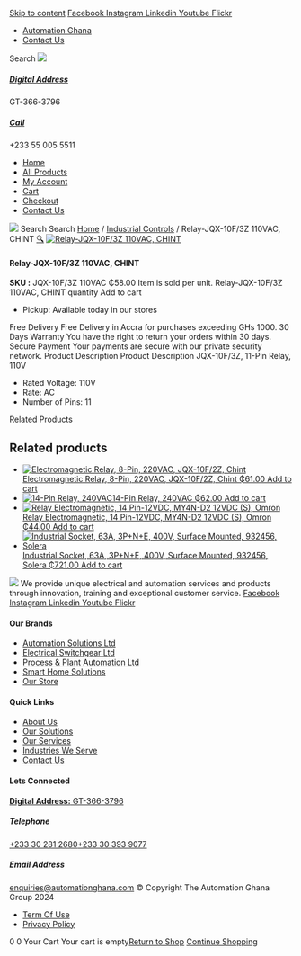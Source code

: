 [Skip to content](https://store.automationghana.com/product/relay-jqx-10f-3z-110vac-chint/#content)
[ Facebook ](https://www.facebook.com/automationgh/) [ Instagram ](https://www.instagram.com/automationgh/) [ Linkedin ](https://www.linkedin.com/company/the-automation-ghana-limited/) [ Youtube ](https://www.youtube.com/channel/UCurrRDUSm5oIW39VXjn1u0w) [ Flickr ](https://www.flickr.com/photos/181794037@N07/)
  * [ Automation Ghana ](https://automationghana.com)
  * [ Contact Us ](https://store.automationghana.com/contact/)


Search
[ ![](https://store.automationghana.com/wp-content/uploads/2024/04/Website-TAGG-Logo-BLUE.png) ](https://store.automationghana.com/)
[ ](https://maps.app.goo.gl/m4xeaagWCNbLk4jM6)
#####  [ Digital Address ](https://maps.app.goo.gl/m4xeaagWCNbLk4jM6)
GT-366-3796 
[ ](tel:+233550055511)
#####  [ Call ](tel:+233550055511)
+233 55 005 5511 
  * [Home](https://store.automationghana.com/)
  * [All Products](https://store.automationghana.com/shop/)
  * [My Account](https://store.automationghana.com/my-account/)
  * [Cart](https://store.automationghana.com/cart/)
  * [Checkout](https://store.automationghana.com/checkout/)
  * [Contact Us](https://store.automationghana.com/contact/)


[![](https://store.automationghana.com/wp-content/uploads/2024/04/AutomationGhana_logo_white.png)](https://store.automationghana.com)
Search
Search
[Home](https://store.automationghana.com) / [Industrial Controls](https://store.automationghana.com/product-category/industrial-controls/) / Relay-JQX-10F/3Z 110VAC, CHINT
[🔍](https://store.automationghana.com/product/relay-jqx-10f-3z-110vac-chint/)
[![Relay-JQX-10F/3Z 110VAC, CHINT](https://store.automationghana.com/wp-content/uploads/2020/04/11-Pin-Relay-JQX-10F_3Z-220VAC-Chint-1-600x561.jpg)](https://store.automationghana.com/wp-content/uploads/2020/04/11-Pin-Relay-JQX-10F_3Z-220VAC-Chint-1.jpg)
####  Relay-JQX-10F/3Z 110VAC, CHINT 
**SKU :** JQX-10F/3Z 110VAC 
₵58.00
Item is sold per unit.
Relay-JQX-10F/3Z 110VAC, CHINT quantity
Add to cart
  * Pickup: Available today in our stores


Free Delivery 
Free Delivery in Accra for purchases exceeding GHs 1000. 
30 Days Warranty 
You have the right to return your orders within 30 days. 
Secure Payment 
Your payments are secure with our private security network. 
Product Description
Product Description
JQX-10F/3Z, 11-Pin Relay, 110V 
  * Rated Voltage: 110V
  * Rate: AC
  * Number of Pins: 11


Related Products 
## Related products
  * [![Electromagnetic Relay, 8-Pin, 220VAC, JQX-10F/2Z, Chint](https://store.automationghana.com/wp-content/uploads/2020/04/11-Pin-Relay-JQX-10F_3Z-220VAC-Chint-2-300x300.jpg)Electromagnetic Relay, 8-Pin, 220VAC, JQX-10F/2Z, Chint ₵61.00 ](https://store.automationghana.com/product/8-pin-relay-jqx-10f-2z-220vac-chint/)
[Add to cart](https://store.automationghana.com/product/relay-jqx-10f-3z-110vac-chint/?add-to-cart=1603)
  * [![14-Pin Relay, 240VAC](https://store.automationghana.com/wp-content/uploads/2020/04/14-Pin-Relay-MY4IN-220_240AC-S-Omron.jpg)14-Pin Relay, 240VAC ₵62.00 ](https://store.automationghana.com/product/14-pin-relay-my4in-220-240ac-s-omron/)
[Add to cart](https://store.automationghana.com/product/relay-jqx-10f-3z-110vac-chint/?add-to-cart=1599)
  * [![Relay Electromagnetic, 14 Pin-12VDC, MY4N-D2 12VDC \(S\), Omron](https://store.automationghana.com/wp-content/uploads/2020/04/14-Pin-Relay-MY4N-D2-24DC-S-Omron.jpg)Relay Electromagnetic, 14 Pin-12VDC, MY4N-D2 12VDC (S), Omron ₵44.00 ](https://store.automationghana.com/product/14-pin-relay-my4n-d2-12vdc-s-omron/)
[Add to cart](https://store.automationghana.com/product/relay-jqx-10f-3z-110vac-chint/?add-to-cart=1600)
  * [![Industrial Socket, 63A, 3P+N+E, 400V, Surface Mounted, 932456, Solera](https://store.automationghana.com/wp-content/uploads/2020/04/932456.png)Industrial Socket, 63A, 3P+N+E, 400V, Surface Mounted, 932456, Solera ₵721.00 ](https://store.automationghana.com/product/surface-mounted-socket-932456-solera/)
[Add to cart](https://store.automationghana.com/product/relay-jqx-10f-3z-110vac-chint/?add-to-cart=1537)


![](https://store.automationghana.com/wp-content/uploads/2024/04/AutomationGhana_logo_white.png)
We provide unique electrical and automation services and products through innovation, training and exceptional customer service.
[ Facebook ](https://www.facebook.com/automationgh/) [ Instagram ](https://www.instagram.com/automationgh/) [ Linkedin ](https://www.linkedin.com/company/the-automation-ghana-limited/) [ Youtube ](https://www.youtube.com/channel/UCurrRDUSm5oIW39VXjn1u0w) [ Flickr ](https://www.flickr.com/photos/181794037@N07/)
#### Our Brands
  * [ Automation Solutions Ltd ](https://store.automationghana.com/product/relay-jqx-10f-3z-110vac-chint/)
  * [ Electrical Switchgear Ltd ](https://store.automationghana.com/product/relay-jqx-10f-3z-110vac-chint/)
  * [ Process & Plant Automation Ltd ](https://store.automationghana.com/product/relay-jqx-10f-3z-110vac-chint/)
  * [ Smart Home Solutions ](https://store.automationghana.com/product/relay-jqx-10f-3z-110vac-chint/)
  * [ Our Store ](https://store.automationghana.com/product/relay-jqx-10f-3z-110vac-chint/)


#### Quick Links
  * [ About Us ](https://store.automationghana.com/product/relay-jqx-10f-3z-110vac-chint/)
  * [ Our Solutions ](https://store.automationghana.com/product/relay-jqx-10f-3z-110vac-chint/)
  * [ Our Services ](https://store.automationghana.com/product/relay-jqx-10f-3z-110vac-chint/)
  * [ Industries We Serve ](https://store.automationghana.com/product/relay-jqx-10f-3z-110vac-chint/)
  * [ Contact Us ](https://store.automationghana.com/product/relay-jqx-10f-3z-110vac-chint/)


#### Lets Connected
[**Digital Address:** GT-366-3796](https://maps.app.goo.gl/m4xeaagWCNbLk4jM6)
#####  Telephone 
[ +233 30 281 2680](tel:+233302812680)[+233 30 393 9077](https://store.automationghana.com/product/relay-jqx-10f-3z-110vac-chint/+233303939077)
#####  Email Address 
enquiries@automationghana.com 
© Copyright The Automation Ghana Group 2024
  * [ Term Of Use ](https://store.automationghana.com/product/relay-jqx-10f-3z-110vac-chint/)
  * [ Privacy Policy ](https://store.automationghana.com/product/relay-jqx-10f-3z-110vac-chint/)


0
0
Your Cart
Your cart is empty[Return to Shop](https://store.automationghana.com/shop/)
[Continue Shopping](https://store.automationghana.com/product/relay-jqx-10f-3z-110vac-chint/)
